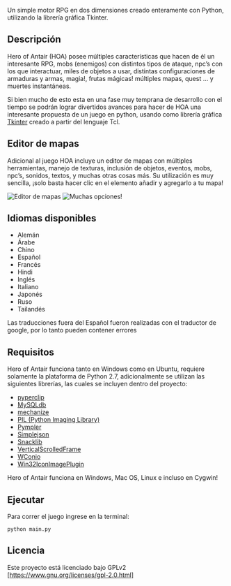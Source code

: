 Un simple motor RPG en dos dimensiones creado enteramente con Python, utilizando la librería gráfica Tkinter.

## Descripción

Hero of Antair (HOA) posee múltiples características que hacen de él un interesante RPG, mobs (enemigos) con distintos tipos de ataque, npc’s con los que interactuar, miles de objetos a usar, distintas configuraciones de armaduras y armas, magia!, frutas mágicas! múltiples mapas, quest … y muertes instantáneas.

Si bien mucho de esto esta en una fase muy temprana de desarrollo con el tiempo se podrán lograr divertidos avances para hacer de HOA una interesante propuesta de un juego en python, usando como librería gráfica [Tkinter][1] creado a partir del lenguaje Tcl.

## Editor de mapas

Adicional al juego HOA incluye un editor de mapas con múltiples herramientas, manejo de texturas, inclusión de objetos, eventos, mobs, npc’s, sonidos, textos, y muchas otras cosas más.
Su utilización es muy sencilla, ¡solo basta hacer clic en el elemento añadir y agregarlo a tu mapa!

![][image-2]
![][image-3]

## Idiomas disponibles

- Alemán
- Árabe
- Chino
- Español
- Francés
- Hindi
- Inglés
- Italiano
- Japonés
- Ruso
- Tailandés

Las traducciones fuera del Español fueron realizadas con el traductor de google, por lo tanto pueden contener errores

## Requisitos

Hero of Antair funciona tanto en Windows como en Ubuntu, requiere solamente la plataforma de Python 2.7, adicionalmente se utilizan las siguientes librerías, las cuales se incluyen dentro del proyecto:

- [pyperclip][2]
- [MySQLdb][3]
- [mechanize][4]
- [PIL (Python Imaging Library)][5]
- [Pympler][6]
- [Simplejson][7]
- [Snacklib][8]
- [VerticalScrolledFrame][9]
- [WConio][10]
- [Win32IconImagePlugin][11]

Hero of Antair funciona en Windows, Mac OS, Linux e incluso en Cygwin!

## Ejecutar

Para correr el juego ingrese en la terminal:

```python main.py```

## Licencia

Este proyecto está licenciado bajo GPLv2 [https://www.gnu.org/licenses/gpl-2.0.html]

[1]: https://docs.python.org/2/library/tkinter.html
[2]: https://pypi.python.org/pypi/pyperclip
[3]: http://mysql-python.sourceforge.net/MySQLdb.html
[4]: https://pypi.python.org/pypi/mechanize/
[5]: https://pypi.python.org/pypi/PIL
[6]: https://pypi.python.org/pypi/Pympler
[7]: https://pypi.python.org/pypi/simplejson/
[8]: http://www.speech.kth.se/snack/
[9]: http://tkinter.unpythonic.net/wiki/VerticalScrolledFrame
[10]: http://newcenturycomputers.net/projects/wconio.html
[11]: https://code.google.com/p/casadebender/wiki/Win32IconImagePlugin

[image-1]: https://res.ppizarror.com/images/hoa/captura1.png "Una ventana cualquiera"
[image-2]: https://res.ppizarror.com/images/hoa/editor1.png "Editor de mapas"
[image-3]: https://res.ppizarror.com/images/hoa/editor2.png "Muchas opciones!"
